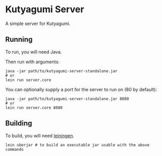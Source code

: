 # Kutyagumi Server

A simple server for Kutyagumi.

## Running

To run, you will need Java.

Then run with arguments:

```shell script
java -jar path/to/kutyagumi-server-standalone.jar
# or
lein run server.core
```

You can optionally supply a port for the server to run on (80 by default):

```shell script
java -jar path/to/kutyagumi-server-standalone.jar 8080
# or
lein run server.core 8080
```

## Building

To build, you will need [leiningen](https://leiningen.org/).

```shell script
lein uberjar # to build an executable jar usable with the above commands
```
